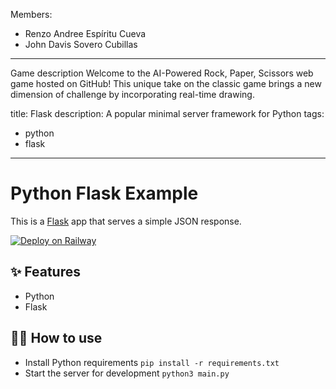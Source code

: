 Members:
  - Renzo Andree Espíritu Cueva
  - John Davis Sovero Cubillas
---
Game description 
    Welcome to the AI-Powered Rock, Paper, Scissors web game hosted on GitHub! This unique take on 
    the classic game brings a new dimension of challenge by incorporating real-time drawing.
    
title: Flask
description: A popular minimal server framework for Python
tags:
  - python
  - flask
---

# Python Flask Example

This is a [Flask](https://flask.palletsprojects.com/en/1.1.x/) app that serves a simple JSON response.

[![Deploy on Railway](https://railway.app/button.svg)](https://railway.app/new/template/zUcpux)

## ✨ Features

- Python
- Flask

## 💁‍♀️ How to use

- Install Python requirements `pip install -r requirements.txt`
- Start the server for development `python3 main.py`
